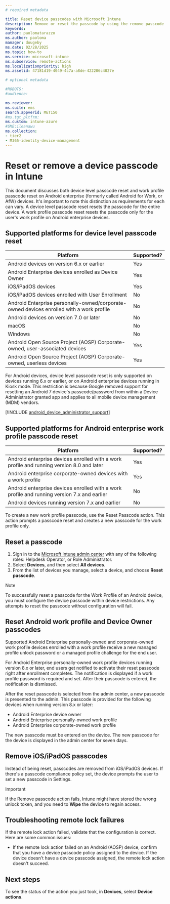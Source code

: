 ```yaml
---
# required metadata

title: Reset device passcodes with Microsoft Intune
description: Remove or reset the passcode by using the remove passcode action on devices you manage or monitor with Intune.
keywords:
author: paolomatarazzo
ms.author: paoloma
manager: dougeby
ms.date: 02/28/2025
ms.topic: how-to
ms.service: microsoft-intune
ms.subservice: remote-actions
ms.localizationpriority: high
ms.assetid: 47181d19-4049-4c7a-a8de-422206c4027e

# optional metadata

#ROBOTS:
#audience:

ms.reviewer:
ms.suite: ems
search.appverid: MET150
#ms.tgt_pltfrm:
ms.custom: intune-azure
#SME:ileanawu
ms.collection:
- tier2
- M365-identity-device-management
---
```


# Reset or remove a device passcode in Intune

This document discusses both device level passcode reset and work profile passcode reset on Android enterprise (formerly called Android for Work, or AfW) devices. It's important to note this distinction as requirements for each can vary. A device level passcode reset resets the passcode for the entire device. A work profile passcode reset resets the passcode only for the user's work profile on Android enterprise devices.

## Supported platforms for device level passcode reset

| Platform | Supported? |
| ---- | ---- |
| Android devices on version 6.x or earlier | Yes |
| Android Enterprise devices enrolled as Device Owner | Yes |
| iOS/iPadOS devices | Yes |
| iOS/iPadOS devices enrolled with User Enrollment | No |
| Android Enterprise personally-owned/corporate-owned devices enrolled with a work profile | No |
| Android devices on version 7.0 or later | No |
| macOS | No |
| Windows | No |
| Android Open Source Project (AOSP) Corporate-owned, user-associated devices | Yes |
| Android Open Source Project (AOSP) Corporate-owned, userless devices | Yes |

For Android devices, device level passcode reset is only supported on devices running 6.x or earlier, or on Android enterprise devices running in Kiosk mode. This restriction is because Google removed support for resetting an Android 7 device's passcode/password from within a Device Administrator granted app and applies to all mobile device management (MDM) vendors.


 [!INCLUDE [android_device_administrator_support](../includes/android-device-administrator-support.md)]

## Supported platforms for Android enterprise work profile passcode reset

| Platform | Supported? |
| ---- | ---- |
| Android enterprise devices enrolled with a work profile and running version 8.0 and later | Yes |
| Android enterprise corporate-owned devices with a work profile | Yes |
| Android enterprise devices enrolled with a work profile and running version 7.x and earlier | No |
| Android devices running version 7.x and earlier | No |

To create a new work profile passcode, use the Reset Passcode action. This action prompts a passcode reset and creates a new passcode for the work profile only.

## Reset a passcode

1. Sign in to the [Microsoft Intune admin center](https://go.microsoft.com/fwlink/?linkid=2109431) with any of the following roles: Helpdesk Operator, or Role Administrator.
2. Select **Devices**, and then select **All devices**.
3. From the list of devices you manage, select a device, and choose **Reset passcode**.

> [!NOTE]
> To successfully reset a passcode for the Work Profile of an Android device, you must configure the device passcode within device restrictions. Any attempts to reset the passcode without configuration will fail.

## Reset Android work profile and Device Owner passcodes

Supported Android Enterprise personally-owned and corporate-owned work profile devices enrolled with a work profile receive a new managed profile unlock password or a managed profile challenge for the end user.

For Android Enterprise personally-owned work profile devices running version 8.x or later, end users get notified to activate their reset passcode right after enrollment completes. The notification is displayed if a work profile password is required and set. After their passcode is entered, the notification is dismissed.

After the reset passcode is selected from the admin center, a new passcode is presented to the admin. This passcode is provided for the following devices when running version 8.x or later:

- Android Enterprise device owner
- Android Enterprise personally-owned work profile
- Android Enterprise corporate-owned work profile

The new passcode must be entered on the device. The new passcode for the device is displayed in the admin center for seven days.

## Remove iOS/iPadOS passcodes

Instead of being reset, passcodes are removed from iOS/iPadOS devices. If there's a passcode compliance policy set, the device prompts the user to set a new passcode in Settings.

> [!IMPORTANT]
> If the Remove passcode action fails, Intune might have stored the wrong unlock token, and you need to **Wipe** the device to regain access.

## Troubleshooting remote lock failures

If the remote lock action failed, validate that the configuration is correct. Here are some common issues:

- If the remote lock action failed on an Android (AOSP) device, confirm that you have a device passcode policy assigned to the device. If the device doesn't have a device passcode assigned, the remote lock action doesn't succeed.

## Next steps

To see the status of the action you just took, in **Devices**, select **Device actions**.
